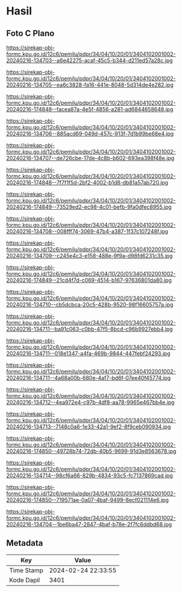 # Hasil

## Foto C Plano

https://sirekap-obj-formc.kpu.go.id/12c6/pemilu/pdpr/34/04/10/20/01/3404102001002-20240216-134703--a6e42275-acaf-45c5-b344-d211ed57a28c.jpg

https://sirekap-obj-formc.kpu.go.id/12c6/pemilu/pdpr/34/04/10/20/01/3404102001002-20240216-134705--ea6c3828-fa16-441e-8048-5d314de4e282.jpg

https://sirekap-obj-formc.kpu.go.id/12c6/pemilu/pdpr/34/04/10/20/01/3404102001002-20240216-174848--facea87a-4e5f-4856-a281-ad6844658648.jpg

https://sirekap-obj-formc.kpu.go.id/12c6/pemilu/pdpr/34/04/10/20/01/3404102001002-20240216-134706--885acd69-049d-457c-913f-7d1b99be68e4.jpg

https://sirekap-obj-formc.kpu.go.id/12c6/pemilu/pdpr/34/04/10/20/01/3404102001002-20240216-134707--de726cbe-17de-4c8b-b602-693ea398f48e.jpg

https://sirekap-obj-formc.kpu.go.id/12c6/pemilu/pdpr/34/04/10/20/01/3404102001002-20240216-174848--7f7f1f5d-2bf2-4002-b1d8-db81a57ab720.jpg

https://sirekap-obj-formc.kpu.go.id/12c6/pemilu/pdpr/34/04/10/20/01/3404102001002-20240216-174849--73529ed2-ec98-4c01-befb-9fa0dfec8955.jpg

https://sirekap-obj-formc.kpu.go.id/12c6/pemilu/pdpr/34/04/10/20/01/3404102001002-20240216-134708--008fff74-3069-47b4-a387-1f37c107248f.jpg

https://sirekap-obj-formc.kpu.go.id/12c6/pemilu/pdpr/34/04/10/20/01/3404102001002-20240216-134709--c245e4c3-e158-488e-9f9a-d98fd6231c35.jpg

https://sirekap-obj-formc.kpu.go.id/12c6/pemilu/pdpr/34/04/10/20/01/3404102001002-20240216-174849--21cd4f7d-c069-4514-b167-97636801da80.jpg

https://sirekap-obj-formc.kpu.go.id/12c6/pemilu/pdpr/34/04/10/20/01/3404102001002-20240216-134710--cb5dcbca-20c5-428b-9520-98f16605757a.jpg

https://sirekap-obj-formc.kpu.go.id/12c6/pemilu/pdpr/34/04/10/20/01/3404102001002-20240216-134711--ba91c063-c0bb-47f5-8bcd-c96b9927ebb4.jpg

https://sirekap-obj-formc.kpu.go.id/12c6/pemilu/pdpr/34/04/10/20/01/3404102001002-20240216-134711--018e1347-a4fa-469b-9844-447febf24293.jpg

https://sirekap-obj-formc.kpu.go.id/12c6/pemilu/pdpr/34/04/10/20/01/3404102001002-20240216-134711--4a68a00b-680e-4af7-bd6f-07ee40f45774.jpg

https://sirekap-obj-formc.kpu.go.id/12c6/pemilu/pdpr/34/04/10/20/01/3404102001002-20240216-134712--4ea972e4-c97b-4df8-aa78-9965e467bb4e.jpg

https://sirekap-obj-formc.kpu.go.id/12c6/pemilu/pdpr/34/04/10/20/01/3404102001002-20240216-134713--7148c0a6-1e33-42a1-9ef2-8f9ceb090934.jpg

https://sirekap-obj-formc.kpu.go.id/12c6/pemilu/pdpr/34/04/10/20/01/3404102001002-20240216-174850--49728b74-72db-40b5-9699-91d3e8563678.jpg

https://sirekap-obj-formc.kpu.go.id/12c6/pemilu/pdpr/34/04/10/20/01/3404102001002-20240216-134714--98cf6a66-829b-4834-93c5-fc7137869cad.jpg

https://sirekap-obj-formc.kpu.go.id/12c6/pemilu/pdpr/34/04/10/20/01/3404102001002-20240216-174850--719571ae-0a07-4baf-9499-8ecf021114e6.jpg

https://sirekap-obj-formc.kpu.go.id/12c6/pemilu/pdpr/34/04/10/20/01/3404102001002-20240216-134704--1be6ba47-2847-4baf-b78e-2f7fc6ddbd68.jpg


## Metadata

| Key        | Value               |
| ---------- | ------------------- |
| Time Stamp | 2024-02-24 22:33:55 |
| Kode Dapil | 3401                |



